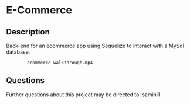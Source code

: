 # E-Commerce

## Description

Back-end for an ecommerce app using Sequelize to interact with a MySql database. 


            ecommerce-walkthrough.mp4
          

## Questions

Further questions about this project may be directed to:
samini1


